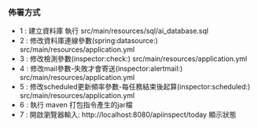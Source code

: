### 佈署方式
- 1 : 建立資料庫 
      執行 src/main/resources/sql/ai_database.sql     
- 2 : 修改資料庫連線參數(spring:datasource:)
      src/main/resources/application.yml 
- 3 : 修改檢測參數(inspector:check:)
      src/main/resources/application.yml 
- 4 : 修改mail參數-失敗才會寄送(inspector:alertmail:)
      src/main/resources/application.yml
- 5 : 修改scheduled更新頻率參數-每任務結束後起算(inspector:scheduled:)
      src/main/resources/application.yml     
- 6 : 執行 maven 打包指令產生的jar檔
- 7 : 開啟瀏覽器輸入: http://localhost:8080/apiinspect/today 顯示狀態      
